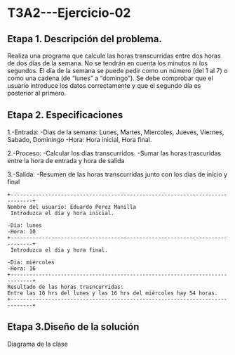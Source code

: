 # T3A2---Ejercicio-02

## Etapa 1. Descripción del problema. 
Realiza una programa que calcule las horas transcurridas entre dos horas de dos días de la semana. No se tendrán en cuenta los minutos ni los segundos. El día de la semana se puede pedir como un número (del 1 al 7) o como una cadena (de “lunes” a “domingo”). Se debe comprobar que el usuario introduce los datos correctamente y que el segundo día es posterior al primero.

## Etapa 2. Especificaciones

1.-Entrada:
  -Dias de la semana: Lunes, Martes, Miercoles, Jueves, Viernes, Sabado, Dominingo
  -Hora: Hora inicial, Hora final.

2.-Proceso:
  -Calcular los dias transcurridos.
  -Sumar las horas trascuridas entre la hora de entrada y hora de salida 

3.-Salida:
  -Resumen de las horas transcurridas junto con los dias de inicio y final
  
 ~~~
 +-----------------------------------------------------------------------------+
 Nombre del usuario: Eduardo Perez Manilla
  Introduzca el día y hora inicial.
 
 -Día: lunes
 -Hora: 10 
 +-----------------------------------------------------------------------------+
  Introduzca el día y hora final.
  
 -Día: miércoles
 -Hora: 16
 +-----------------------------------------------------------------------------+
 Resultado de las horas trasncurridas: 
 Entre las 10 hrs del lunes y las 16 hrs del miércoles hay 54 horas.
 +-----------------------------------------------------------------------------+
 ~~~
 
 ## Etapa 3.Diseño de la solución
Diagrama de la clase
